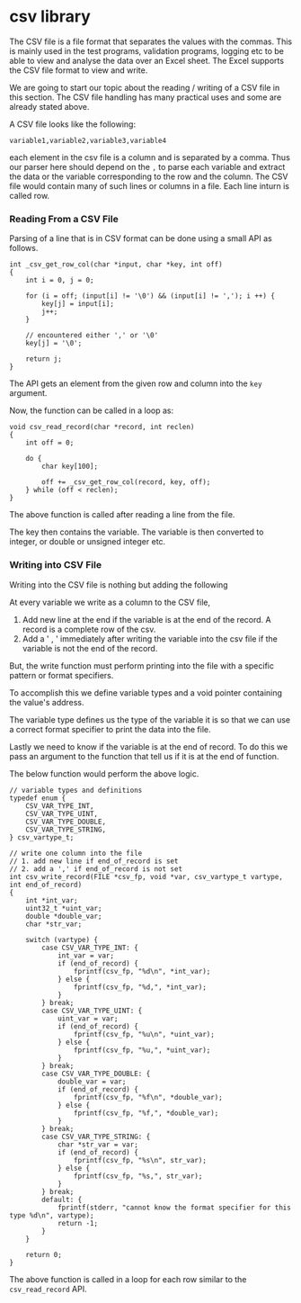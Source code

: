# csv library

The CSV file is a file format that separates the values with the commas. This is mainly used in the test programs, validation programs, logging etc to be able to view and analyse the data over an Excel sheet. The Excel supports the CSV file format to view and write.

We are going to start our topic about the reading / writing of a CSV file in this section. The CSV file handling has many practical uses and some are already stated above.

A CSV file looks like the following:

    variable1,variable2,variable3,variable4
    
each element in the csv file is a column and is separated by a comma. Thus our parser here should depend on the ```,``` to parse each variable and extract the data or the variable corresponding to the row and the column. The CSV file would contain many of such lines or columns in a file. Each line inturn is called row.


### Reading From a CSV File



Parsing of a line that is in CSV format can be done using a small API as follows.

    int _csv_get_row_col(char *input, char *key, int off)
    {
        int i = 0, j = 0;
        
        for (i = off; (input[i] != '\0') && (input[i] != ','); i ++) {
            key[j] = input[i];
            j++;
        }
        
        // encountered either ',' or '\0'
        key[j] = '\0';
        
        return j;
    }
    
The API gets an element from the given row and column into the ```key``` argument.

Now, the function can be called in a loop as:

    void csv_read_record(char *record, int reclen)
    {
        int off = 0;
        
        do {
            char key[100];
            
            off += _csv_get_row_col(record, key, off);
        } while (off < reclen);
    }
    
The above function is called after reading a line from the file.

The key then contains the variable. The variable is then converted to integer, or double or unsigned integer etc.



### Writing into CSV File

Writing into the CSV file is nothing but adding the following

At every variable we write as a column to the CSV file,

1. Add new line at the end if the variable is at the end of the record. A record is a complete row of the csv.
2. Add a ' , ' immediately after writing the variable into the csv file if the variable is not the end of the record.

But, the write function must perform printing into the file with a specific pattern or format specifiers.

To accomplish this we define variable types and a void pointer containing the value's address.

The variable type defines us the type of the variable it is so that we can use a correct format specifier to print the data into the file.

Lastly we need to know if the variable is at the end of record. To do this we pass an argument to the function that tell us if it is at the end of function.

The below function would perform the above logic.

    // variable types and definitions
    typedef enum {
        CSV_VAR_TYPE_INT,
        CSV_VAR_TYPE_UINT,
        CSV_VAR_TYPE_DOUBLE,
        CSV_VAR_TYPE_STRING,
    } csv_vartype_t;
    
    // write one column into the file
    // 1. add new line if end_of_record is set
    // 2. add a ',' if end_of_record is not set
    int csv_write_record(FILE *csv_fp, void *var, csv_vartype_t vartype, int end_of_record)
    {
        int *int_var;
        uint32_t *uint_var;
        double *double_var;
        char *str_var;
        
        switch (vartype) {
            case CSV_VAR_TYPE_INT: {
                int_var = var;
                if (end_of_record) {
                    fprintf(csv_fp, "%d\n", *int_var);
                } else {
                    fprintf(csv_fp, "%d,", *int_var);
                }
            } break;
            case CSV_VAR_TYPE_UINT: {
                uint_var = var;
                if (end_of_record) {
                    fprintf(csv_fp, "%u\n", *uint_var);
                } else {
                    fprintf(csv_fp, "%u,", *uint_var);
                }
            } break;
            case CSV_VAR_TYPE_DOUBLE: {
                double_var = var;
                if (end_of_record) {
                    fprintf(csv_fp, "%f\n", *double_var);
                } else {
                    fprintf(csv_fp, "%f,", *double_var);
                }
            } break;
            case CSV_VAR_TYPE_STRING: {
                char *str_var = var;
                if (end_of_record) {
                    fprintf(csv_fp, "%s\n", str_var);
                } else {
                    fprintf(csv_fp, "%s,", str_var);
                }
            } break;
            default: {
                fprintf(stderr, "cannot know the format specifier for this type %d\n", vartype);
                return -1;
            }
        }
        
        return 0;
    }

The above function is called in a loop for each row similar to the `csv_read_record` API.